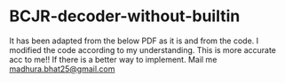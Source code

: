 # BCJR-decoder-without-builtin

It has been adapted from the below PDF as it is and from the code. I modified the code according to my understanding. This is more accurate acc to me!! If there is a better way to implement. Mail me  madhura.bhat25@gmail.com
